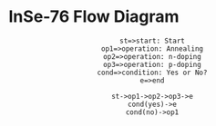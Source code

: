 # InSe-76 Flow Diagram

<center>

```flow
st=>start: Start
op1=>operation: Annealing
op2=>operation: n-doping
op3=>operation: p-doping
cond=>condition: Yes or No?
e=>end

st->op1->op2->op3->e
cond(yes)->e
cond(no)->op1

```



